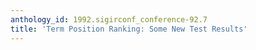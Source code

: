 ```yaml
---
anthology_id: 1992.sigirconf_conference-92.7
title: 'Term Position Ranking: Some New Test Results'
---
```

